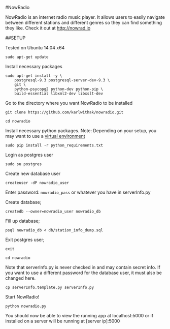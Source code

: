 #NowRadio

NowRadio is an internet radio music player. It allows users to easily navigate between different 
stations and different genres so they can find something they like. Check it out at  http://nowrad.io

##SETUP

Tested on Ubuntu 14.04 x64

`sudo apt-get update`

Install necessary packages

```
sudo apt-get install -y \
    postgresql-9.3 postgresql-server-dev-9.3 \
    git \
    python-psycopg2 python-dev python-pip \
    build-essential libxml2-dev libxslt-dev 
```

Go to the directory where you want NowRadio to be installed

`git clone https://github.com/karlwithak/nowradio.git`

`cd nowradio`

Install necessary python packages. Note: Depending on your setup, you may want to use a 
[virtual environment](https://virtualenv.pypa.io)

`sudo pip install -r python_requirements.txt`

Login as postgres user

`sudo su postgres`

Create new database user

`createuser -dP nowradio_user`

Enter password: `nowradio_pass` or whatever you have in serverInfo.py

Create database;

`createdb --owner=nowradio_user nowradio_db`

Fill up database;

`psql nowradio_db < db/station_info_dump.sql`

Exit postgres user;

`exit`

`cd nowradio`

Note that serverInfo.py is never checked in and may contain secret info. If you want to use
a different password for the database user, it must also be changed here.

`cp serverInfo.template.py serverInfo.py`

Start NowRadio!

`python nowradio.py`


You should now be able to view the running app at localhost:5000
or if installed on a server will be running at \[server ip\]:5000